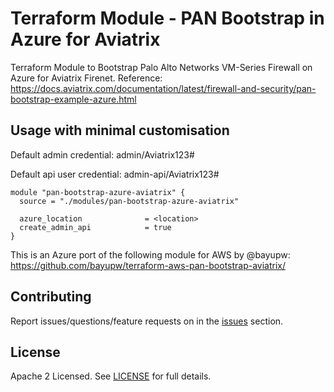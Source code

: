 # Terraform Module - PAN Bootstrap in Azure for Aviatrix


Terraform Module to Bootstrap Palo Alto Networks VM-Series Firewall on Azure for Aviatrix Firenet.
Reference: https://docs.aviatrix.com/documentation/latest/firewall-and-security/pan-bootstrap-example-azure.html

## Usage with minimal customisation
Default admin credential: admin/Aviatrix123#

Default api user credential: admin-api/Aviatrix123#

```hcl
module "pan-bootstrap-azure-aviatrix" {
  source = "./modules/pan-bootstrap-azure-aviatrix"

  azure_location              = <location>
  create_admin_api            = true
}
```

This is an Azure port of the following module for AWS by @bayupw:
https://github.com/bayupw/terraform-aws-pan-bootstrap-aviatrix/

## Contributing

Report issues/questions/feature requests on in the [issues](https://github.com/nickda/pan-bootstrap-azure-aviatrix/issues/new) section.

## License

Apache 2 Licensed. See [LICENSE](https://github.com/nickda/pan-bootstrap-azure-aviatrix/tree/master/LICENSE) for full details.
